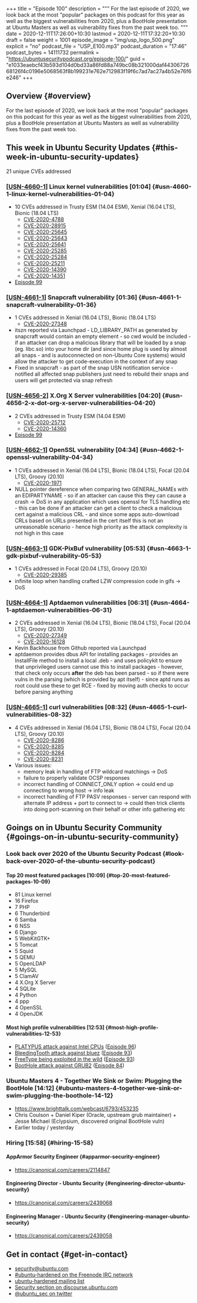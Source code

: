+++
title = "Episode 100"
description = """
  For the last episode of 2020, we look back at the most "popular"
  packages on this podcast for this year as well as the biggest
  vulnerabilities from 2020, plus a BootHole presentation at Ubuntu Masters
  as well as vulnerability fixes from the past week too.
  """
date = 2020-12-11T17:26:00+10:30
lastmod = 2020-12-11T17:32:20+10:30
draft = false
weight = 1001
episode_image = "img/usp_logo_500.png"
explicit = "no"
podcast_file = "USP_E100.mp3"
podcast_duration = "17:46"
podcast_bytes = 14111732
permalink = "https://ubuntusecuritypodcast.org/episode-100/"
guid = "e1033eaebcf43b593d104d0bd33a86fd88a749bc08b321000daf4430672668126f4c0196e5068563f8b199231e762e712983f19f6c7ad7ac27a4b52e76f6e246"
+++

## Overview {#overview}

For the last episode of 2020, we look back at the most "popular"
packages on this podcast for this year as well as the biggest
vulnerabilities from 2020, plus a BootHole presentation at Ubuntu Masters
as well as vulnerability fixes from the past week too.


## This week in Ubuntu Security Updates {#this-week-in-ubuntu-security-updates}

21 unique CVEs addressed


### [[USN-4660-1](https://ubuntu.com/security/notices/USN-4660-1)] Linux kernel vulnerabilities [01:04] {#usn-4660-1-linux-kernel-vulnerabilities-01-04}

-   10 CVEs addressed in Trusty ESM (14.04 ESM), Xenial (16.04 LTS), Bionic (18.04 LTS)
    -   [CVE-2020-4788](https://ubuntu.com/security/CVE-2020-4788)
    -   [CVE-2020-28915](https://ubuntu.com/security/CVE-2020-28915)
    -   [CVE-2020-25645](https://ubuntu.com/security/CVE-2020-25645)
    -   [CVE-2020-25643](https://ubuntu.com/security/CVE-2020-25643)
    -   [CVE-2020-25641](https://ubuntu.com/security/CVE-2020-25641)
    -   [CVE-2020-25285](https://ubuntu.com/security/CVE-2020-25285)
    -   [CVE-2020-25284](https://ubuntu.com/security/CVE-2020-25284)
    -   [CVE-2020-25211](https://ubuntu.com/security/CVE-2020-25211)
    -   [CVE-2020-14390](https://ubuntu.com/security/CVE-2020-14390)
    -   [CVE-2020-14351](https://ubuntu.com/security/CVE-2020-14351)
-   [Episode 99](https://ubuntusecuritypodcast.org/episode-99/)


### [[USN-4661-1](https://ubuntu.com/security/notices/USN-4661-1)] Snapcraft vulnerability [01:36] {#usn-4661-1-snapcraft-vulnerability-01-36}

-   1 CVEs addressed in Xenial (16.04 LTS), Bionic (18.04 LTS)
    -   [CVE-2020-27348](https://ubuntu.com/security/CVE-2020-27348)
-   itszn reported via Launchpad - LD\_LIBRARY\_PATH as generated by snapcraft
    would contain an empty element - so cwd would be included - if an
    attacker can drop a malicious library that will be loaded by a snap
    (eg. libc.so) into your home dir (and since home plug is used by almost
    all snaps - and is autoconnected on non-Ubuntu Core systems) would allow
    the attacker to get code-execution in the context of any snap
-   Fixed in snapcraft - as part of the snap USN notification service -
    notified all affected snap publishers just need to rebuild their snaps
    and users will get protected via snap refresh


### [[USN-4656-2](https://ubuntu.com/security/notices/USN-4656-2)] X.Org X Server vulnerabilities [04:20] {#usn-4656-2-x-dot-org-x-server-vulnerabilities-04-20}

-   2 CVEs addressed in Trusty ESM (14.04 ESM)
    -   [CVE-2020-25712](https://ubuntu.com/security/CVE-2020-25712)
    -   [CVE-2020-14360](https://ubuntu.com/security/CVE-2020-14360)
-   [Episode 99](https://ubuntusecuritypodcast.org/episode-99/)


### [[USN-4662-1](https://ubuntu.com/security/notices/USN-4662-1)] OpenSSL vulnerability [04:34] {#usn-4662-1-openssl-vulnerability-04-34}

-   1 CVEs addressed in Xenial (16.04 LTS), Bionic (18.04 LTS), Focal (20.04 LTS), Groovy (20.10)
    -   [CVE-2020-1971](https://ubuntu.com/security/CVE-2020-1971)
-   NULL pointer dereference when comparing two GENERAL\_NAMEs with an
    EDIPARTYNAME - so if an attacker can cause this they can cause a crash ->
    DoS in any application which uses openssl for TLS handling etc - this can
    be done if an attacker can get a client to check a malicious cert against
    a malicious CRL - and since some apps auto-download CRLs based on URLs
    presented in the cert itself this is not an unreasonable scenario - hence
    high priority as the attack complexity is not high in this case


### [[USN-4663-1](https://ubuntu.com/security/notices/USN-4663-1)] GDK-PixBuf vulnerability [05:53] {#usn-4663-1-gdk-pixbuf-vulnerability-05-53}

-   1 CVEs addressed in Focal (20.04 LTS), Groovy (20.10)
    -   [CVE-2020-29385](https://ubuntu.com/security/CVE-2020-29385)
-   infinite loop when handling crafted LZW compression code in gifs -> DoS


### [[USN-4664-1](https://ubuntu.com/security/notices/USN-4664-1)] Aptdaemon vulnerabilities [06:31] {#usn-4664-1-aptdaemon-vulnerabilities-06-31}

-   2 CVEs addressed in Xenial (16.04 LTS), Bionic (18.04 LTS), Focal (20.04 LTS), Groovy (20.10)
    -   [CVE-2020-27349](https://ubuntu.com/security/CVE-2020-27349)
    -   [CVE-2020-16128](https://ubuntu.com/security/CVE-2020-16128)
-   Kevin Backhouse from Github reported via Launchpad
-   aptdaemon provides dbus API for installing packages - provides an
    InstallFile method to install a local .deb - and uses policykit to ensure
    that unprivileged users cannot use this to install packages - however,
    that check only occurs **after** the deb has been parsed - so if there were
    vulns in the parsing (which is provided by apt itself) - since aptd runs
    as root could use these to get RCE - fixed by moving auth checks to occur
    before parsing anything


### [[USN-4665-1](https://ubuntu.com/security/notices/USN-4665-1)] curl vulnerabilities [08:32] {#usn-4665-1-curl-vulnerabilities-08-32}

-   4 CVEs addressed in Xenial (16.04 LTS), Bionic (18.04 LTS), Focal (20.04 LTS), Groovy (20.10)
    -   [CVE-2020-8286](https://ubuntu.com/security/CVE-2020-8286)
    -   [CVE-2020-8285](https://ubuntu.com/security/CVE-2020-8285)
    -   [CVE-2020-8284](https://ubuntu.com/security/CVE-2020-8284)
    -   [CVE-2020-8231](https://ubuntu.com/security/CVE-2020-8231)
-   Various issues:
    -   memory leak in handling of FTP wildcard matchings -> DoS
    -   failure to properly validate OCSP responses
    -   incorrect handling of CONNECT\_ONLY option -> could end up connecting to
        wrong host -> info leak
    -   incorrect handling of FTP PASV responses - server can respond with
        alternate IP address + port to connect to -> could then trick clients
        into doing port-scanning on their behalf or other info gathering etc


## Goings on in Ubuntu Security Community {#goings-on-in-ubuntu-security-community}


### Look back over 2020 of the Ubuntu Security Podcast {#look-back-over-2020-of-the-ubuntu-security-podcast}


#### Top 20 most featured packages [10:09] {#top-20-most-featured-packages-10-09}

-   81 Linux kernel
-   16 Firefox
-   7 PHP
-   6 Thunderbird
-   6 Samba
-   6 NSS
-   6 Django
-   5 WebKitGTK+
-   5 Tomcat
-   5 Squid
-   5 QEMU
-   5 OpenLDAP
-   5 MySQL
-   5 ClamAV
-   4 X.Org X Server
-   4 SQLite
-   4 Python
-   4 ppp
-   4 OpenSSL
-   4 OpenJDK


#### Most high profile vulnerabilities [12:53] {#most-high-profile-vulnerabilities-12-53}

-   [PLATYPUS attack against Intel CPUs]() ([Episode 96](https://ubuntusecuritypodcast.org/episode-96/))
-   [BleedingTooth attack against bluez](https://www.intel.com/content/www/us/en/security-center/advisory/intel-sa-00435.html) ([Episode 93](https://ubuntusecuritypodcast.org/episode-93/))
-   [FreeType being exploited in the wild](https://ubuntusecuritypodcast.org/episode-93/#usn-4593-1-freetype-vulnerability-07-30) ([Episode 93](https://ubuntusecuritypodcast.org/episode-93/))
-   [BootHole attack against GRUB2](https://ubuntusecuritypodcast.org/episode-84/#alex-and-joe-take-an-in-depth-and-behind-the-scenes-look-at-boothole-grub-2-08-14) ([Episode 84](https://ubuntusecuritypodcast.org/episode-84/))


### Ubuntu Masters 4 - Together We Sink or Swim: Plugging the BootHole [14:12] {#ubuntu-masters-4-together-we-sink-or-swim-plugging-the-boothole-14-12}

-   <https://www.brighttalk.com/webcast/6793/453235>
-   Chris Coulson + Daniel Kiper (Oracle, upstream grub maintainer) + Jesse
    Michael (Eclypsium, discovered original BootHole vuln)
-   Earlier today / yesterday


### Hiring [15:58] {#hiring-15-58}


#### AppArmor Security Engineer {#apparmor-security-engineer}

-   <https://canonical.com/careers/2114847>


#### Engineering Director - Ubuntu Security {#engineering-director-ubuntu-security}

-   <https://canonical.com/careers/2439068>


#### Engineering Manager - Ubuntu Security {#engineering-manager-ubuntu-security}

-   <https://canonical.com/careers/2439058>


## Get in contact {#get-in-contact}

-   [security@ubuntu.com](mailto:security@ubuntu.com)
-   [#ubuntu-hardened on the Freenode IRC network](http://webchat.freenode.net/#ubuntu-hardened)
-   [ubuntu-hardened mailing list](https://lists.ubuntu.com/mailman/listinfo/ubuntu-hardened)
-   [Security section on discourse.ubuntu.com](https://discourse.ubuntu.com/c/security)
-   [@ubuntu\_sec on twitter](https://twitter.com/ubuntu%5Fsec)
